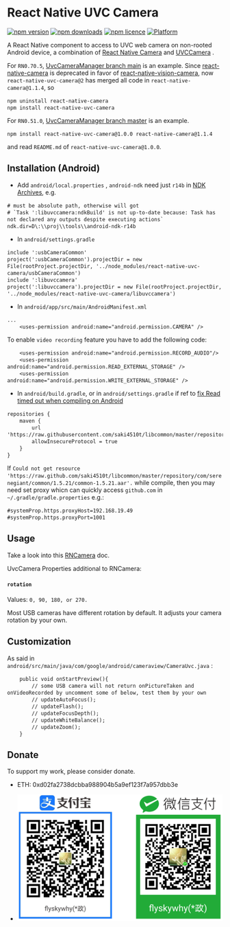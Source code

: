 # React Native UVC Camera

[![npm version](http://img.shields.io/npm/v/react-native-uvc-camera.svg?style=flat-square)](https://npmjs.org/package/react-native-uvc-camera "View this project on npm")
[![npm downloads](http://img.shields.io/npm/dm/react-native-uvc-camera.svg?style=flat-square)](https://npmjs.org/package/react-native-uvc-camera "View this project on npm")
[![npm licence](http://img.shields.io/npm/l/react-native-uvc-camera.svg?style=flat-square)](https://npmjs.org/package/react-native-uvc-camera "View this project on npm")
[![Platform](https://img.shields.io/badge/platform-android-989898.svg?style=flat-square)](https://npmjs.org/package/react-native-uvc-camera "View this project on npm")

A React Native component to access to UVC web camera on non-rooted Android device, a combination of [React Native Camera](https://github.com/react-native-community/react-native-camera) and [UVCCamera](https://github.com/saki4510t/UVCCamera) .

For `RN0.70.5`, [UvcCameraManager branch main](https://github.com/flyskywhy/UvcCameraManager/tree/main) is an example. Since [react-native-camera](https://github.com/react-native-camera/react-native-camera) is deprecated in favor of [react-native-vision-camera](https://github.com/mrousavy/react-native-vision-camera), now `react-native-uvc-camera@2` has merged all code in `react-native-camera@1.1.4`, so
```
npm uninstall react-native-camera
npm install react-native-uvc-camera
```

For `RN0.51.0`, [UvcCameraManager branch master](https://github.com/flyskywhy/UvcCameraManager/tree/master) is an example.
```
npm install react-native-uvc-camera@1.0.0 react-native-camera@1.1.4
```
and read `README.md` of `react-native-uvc-camera@1.0.0`.

## Installation (Android)

* Add `android/local.properties` , `android-ndk` need just `r14b` in [NDK Archives](https://developer.android.google.cn/ndk/downloads/older_releases), e.g.
```
# must be absolute path, otherwise will got
# `Task ':libuvccamera:ndkBuild' is not up-to-date because: Task has not declared any outputs despite executing actions`
ndk.dir=D\:\\proj\\tools\\android-ndk-r14b
```

* In `android/settings.gradle`

```
include ':usbCameraCommon'
project(':usbCameraCommon').projectDir = new File(rootProject.projectDir, '../node_modules/react-native-uvc-camera/usbCameraCommon')
include ':libuvccamera'
project(':libuvccamera').projectDir = new File(rootProject.projectDir, '../node_modules/react-native-uvc-camera/libuvccamera')
```

* In `android/app/src/main/AndroidManifest.xml`
```
...
    <uses-permission android:name="android.permission.CAMERA" />
```
To enable `video recording` feature you have to add the following code:
```
    <uses-permission android:name="android.permission.RECORD_AUDIO"/>
    <uses-permission android:name="android.permission.READ_EXTERNAL_STORAGE" />
    <uses-permission android:name="android.permission.WRITE_EXTERNAL_STORAGE" />
```

* In `android/build.gradle`, or in `android/settings.gradle` if ref to [fix Read timed out when compiling on Android](https://github.com/flyskywhy/ReactWebNative8Koa/commit/96fad3d9524e64fa309d0e72a4d9ad4808a1470f)

```
repositories {
    maven {
        url 'https://raw.githubusercontent.com/saki4510t/libcommon/master/repository'
        allowInsecureProtocol = true
    }
}
```

If `Could not get resource 'https://raw.github.com/saki4510t/libcommon/master/repository/com/serenegiant/common/1.5.21/common-1.5.21.aar'.` while compile, then you may need set proxy whicn can quickly access `github.com` in `~/.gradle/gradle.properties` e.g.:
```
#systemProp.https.proxyHost=192.168.19.49
#systemProp.https.proxyPort=1001
```

## Usage
Take a look into this [RNCamera](https://github.com/react-native-camera/react-native-camera/blob/v1.1.4/docs/RNCamera.md) doc.

UvcCamera Properties additional to RNCamera:

#### `rotation`

Values: `0, 90, 180, or 270.`

Most USB cameras have different rotation by default. It adjusts your camera rotation by your own.

## Customization
As said in `android/src/main/java/com/google/android/cameraview/CameraUvc.java` :

        public void onStartPreview(){
            // some USB camera will not return onPictureTaken and onVideoRecorded by uncomment some of below, test them by your own
            // updateAutoFocus();
            // updateFlash();
            // updateFocusDepth();
            // updateWhiteBalance();
            // updateZoom();
        }

## Donate
To support my work, please consider donate.

- ETH: 0xd02fa2738dcbba988904b5a9ef123f7a957dbb3e

- <img src="https://raw.githubusercontent.com/flyskywhy/flyskywhy/main/assets/alipay_weixin.png" width="500">
